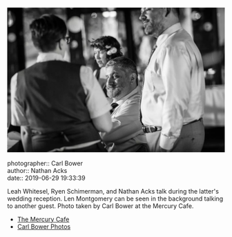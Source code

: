 ![Leah Whitsel, Ryen Schimerman, and Nathan Acks talk](assets/2019-06-29-set-3-the-reception-56.webp)

photographer:: Carl Bower  
author:: Nathan Acks  
date:: 2019-06-29 19:33:39

Leah Whitesel, Ryen Schimerman, and Nathan Acks talk during the latter's wedding reception. Len Montgomery can be seen in the background talking to another guest. Photo taken by Carl Bower at the Mercury Cafe.

* [The Mercury Cafe](http://mercurycafe.com)
* [Carl Bower Photos](https://carlbowerphotos.com)
